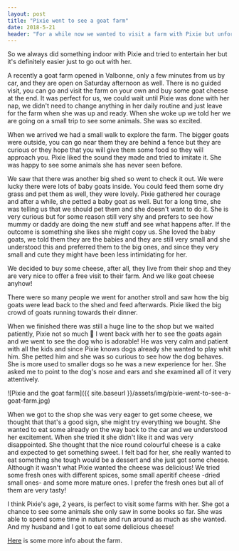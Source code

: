 ```yaml
---
layout: post
title: "Pixie went to see a goat farm"
date: 2018-5-21
header: "For a while now we wanted to visit a farm with Pixie but unfortunately, the weather was terrible every weekend. There are quite a few farms around us within an hour drive but most of them are only open on Saturdays given the nice weather, and if you wake up and see that's it's already raining you don't want to risk driving an hour with a toddler and find a closed farm."
---
```

So we always did something indoor with Pixie and tried to entertain her but it's definitely easier just to go out with her.

A recently a goat farm opened in Valbonne, only a few minutes from us by car, and they are open on Saturday afternoon as well. There is no guided visit, you can go and visit the farm on your own and buy some goat cheese at the end.
It was perfect for us, we could wait until Pixie was done with her nap, we didn't need to change anything in her daily routine and just leave for the farm when she was up and ready. When she woke up we told her we are going on a small trip to see some animals. She was so excited.

When we arrived we had a small walk to explore the farm. The bigger goats were outside, you can go near them they are behind a fence but they are curious or they hope that you will give them some food so they will approach you. Pixie liked the sound they made and tried to imitate it. She was happy to see some animals she has never seen before.

We saw that there was another big shed so went to check it out. We were lucky there were lots of baby goats inside. You could feed them some dry grass and pet them as well, they were lovely. Pixie gathered her courage and after a while, she petted a baby goat as well. But for a long time, she was telling us that we should pet them and she doesn't want to do it.
She is very curious but for some reason still very shy and prefers to see how mummy or daddy are doing the new stuff and see what happens after. If the outcome is something she likes she might copy us. She loved the baby goats, we told them they are the babies and they are still very small and she understood this and preferred them to the big ones, and since they very small and cute they might have been less intimidating for her.

We decided to buy some cheese, after all, they live from their shop and they are very nice to offer a free visit to their farm. And we like goat cheese anyhow! 

There were so many people we went for another stroll and saw how the big goats were lead back to the shed and feed afterwards. Pixie liked the big crowd of goats running towards their dinner.

When we finished there was still a huge line to the shop but we waited patiently, Pixie not so much 🙂 I went back with her to see the goats again and we went to see the dog who is adorable! He was very calm and patient with all the kids and since Pixie knows dogs already she wanted to play whit him. She petted him and she was so curious to see how the dog behaves. She is more used to smaller dogs so he was a new experience for her. She asked me to point to the dog's nose and ears and she examined all of it very attentively. 

![Pixie and the goat farm]({{ site.baseurl }}/assets/img/pixie-went-to-see-a-goat-farm.jpg)

When we got to the shop she was very eager to get some cheese, we thought that that's a good sign, she might try everything we bought. She wanted to eat some already on the way back to the car and we understood her excitement. When she tried it she didn't like it and was very disappointed. She thought that the nice round colourful cheese is a cake and expected to get something sweet. I felt bad for her, she really wanted to eat something she tough would be a dessert and she just got some cheese. 
Although it wasn't what Pixie wanted the cheese was delicious! We tried some fresh ones with different spices, some small aperitif cheese -dried small ones- and some more mature ones. I prefer the fresh ones but all of them are very tasty!

I think Pixie's age, 2 years, is perfect to visit some farms with her. She got a chance to see some animals she only saw in some books so far. She was able to spend some time in nature and run around as much as she wanted. And my husband and I got to eat some delicious cheese!

[Here](https://www.facebook.com/LaChevrerieDeValbonne/) is some more info about the farm.



